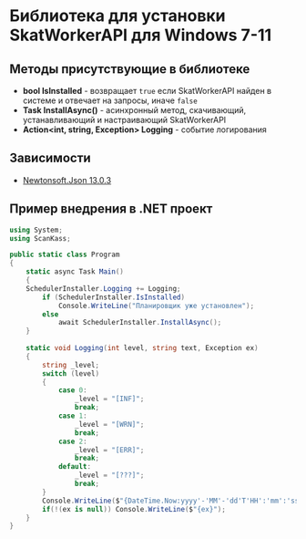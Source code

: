 # Библиотека для установки SkatWorkerAPI для Windows 7-11

## Методы присутствующие в библиотеке

- **bool IsInstalled** - возвращает `true` если SkatWorkerAPI найден в системе и отвечает на запросы, иначе `false`
- **Task InstallAsync()** - асинхронный метод, скачивающий, устанавливающий и настраивающий SkatWorkerAPI 
- **Action<int, string, Exception> Logging** - событие логирования

## Зависимости
- [Newtonsoft.Json 13.0.3](https://www.nuget.org/packages/Newtonsoft.Json/13.0.3)

## Пример внедрения в .NET проект

```csharp
using System;
using ScanKass;

public static class Program
{
    static async Task Main()
    {
	SchedulerInstaller.Logging += Logging;
        if (SchedulerInstaller.IsInstalled)
            Console.WriteLine("Планировщик уже установлен");
        else 
            await SchedulerInstaller.InstallAsync();
    }  
	
    static void Logging(int level, string text, Exception ex)
    {
        string _level;
        switch (level)
        {
            case 0:
                _level = "[INF]";
                break;
            case 1:
                _level = "[WRN]";
                break;
            case 2:
                _level = "[ERR]";
                break;
            default:
                _level = "[???]";
                break;
        }
        Console.WriteLine($"{DateTime.Now:yyyy'-'MM'-'dd'T'HH':'mm':'ss} {_level} {text}");
        if(!(ex is null)) Console.WriteLine($"{ex}");
    }
}
```
